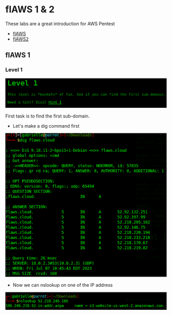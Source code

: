 # flAWS 1 & 2

These labs are a great introduction for AWS Pentest  

- [flAWS](http://flaws.cloud/)
- [flAWS2](http://flaws2.cloud/)

## flAWS 1

### Level 1

![level 1](../.res/2023-07-07-10-45-15.png)

First task is to find the first sub-domain.  

- Let's make a dig command first  

![dig](../.res/2023-07-07-10-46-58.png)  

- Now we can nslookup on one of the IP address  

![nslookup](../.res/2023-07-07-10-55-15.png)  

